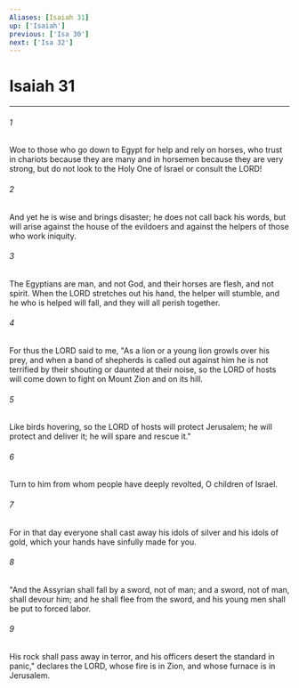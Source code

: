 ```yaml
---
Aliases: [Isaiah 31]
up: ['Isaiah']
previous: ['Isa 30']
next: ['Isa 32']
---
```

# Isaiah 31
***



###### 1 
Woe to those who go down to Egypt for help and rely on horses, who trust in chariots because they are many and in horsemen because they are very strong, but do not look to the Holy One of Israel or consult the LORD! 

###### 2 
And yet he is wise and brings disaster; he does not call back his words, but will arise against the house of the evildoers and against the helpers of those who work iniquity. 

###### 3 
The Egyptians are man, and not God, and their horses are flesh, and not spirit. When the LORD stretches out his hand, the helper will stumble, and he who is helped will fall, and they will all perish together. 

###### 4 
For thus the LORD said to me, "As a lion or a young lion growls over his prey, and when a band of shepherds is called out against him he is not terrified by their shouting or daunted at their noise, so the LORD of hosts will come down to fight on Mount Zion and on its hill. 

###### 5 
Like birds hovering, so the LORD of hosts will protect Jerusalem; he will protect and deliver it; he will spare and rescue it." 

###### 6 
Turn to him from whom people have deeply revolted, O children of Israel. 

###### 7 
For in that day everyone shall cast away his idols of silver and his idols of gold, which your hands have sinfully made for you. 

###### 8 
"And the Assyrian shall fall by a sword, not of man; and a sword, not of man, shall devour him; and he shall flee from the sword, and his young men shall be put to forced labor. 

###### 9 
His rock shall pass away in terror, and his officers desert the standard in panic," declares the LORD, whose fire is in Zion, and whose furnace is in Jerusalem.
